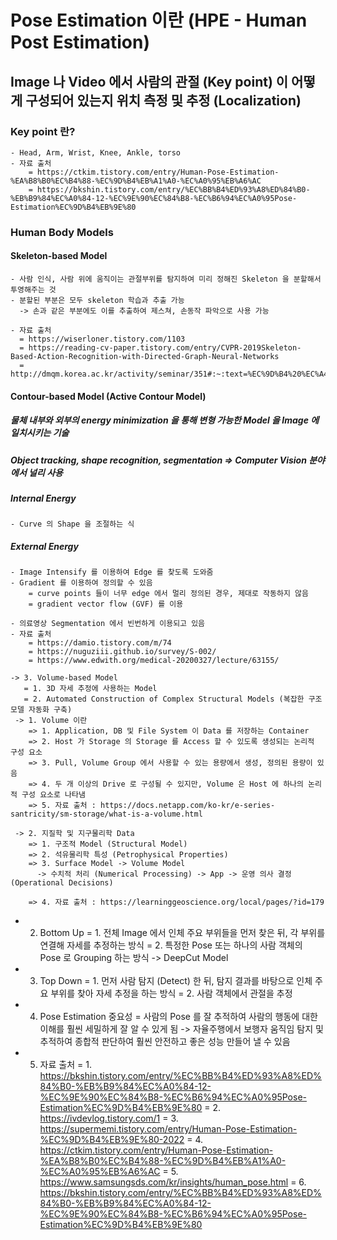 # Pose Estimation 이란 (HPE - Human Post Estimation)

## Image 나 Video 에서 사람의 관절 (Key point) 이 어떻게 구성되어 있는지 위치 측정 및 추정 (Localization)
### Key point 란?
    - Head, Arm, Wrist, Knee, Ankle, torso
    - 자료 출처
        = https://ctkim.tistory.com/entry/Human-Pose-Estimation-%EA%B8%B0%EC%B4%88-%EC%9D%B4%EB%A1%A0-%EC%A0%95%EB%A6%AC
        = https://bkshin.tistory.com/entry/%EC%BB%B4%ED%93%A8%ED%84%B0-%EB%B9%84%EC%A0%84-12-%EC%9E%90%EC%84%B8-%EC%B6%94%EC%A0%95Pose-Estimation%EC%9D%B4%EB%9E%80

### Human Body Models

#### Skeleton-based Model
    - 사람 인식, 사람 위에 움직이는 관절부위를 탐지하여 미리 정해진 Skeleton 을 분할해서 투영해주는 것
    - 분할된 부분은 모두 skeleton 학습과 추출 가능
      -> 손과 같은 부분에도 이를 추출하여 제스쳐, 손동작 파악으로 사용 가능

    - 자료 출처
	  = https://wiserloner.tistory.com/1103
	  = https://reading-cv-paper.tistory.com/entry/CVPR-2019Skeleton-Based-Action-Recognition-with-Directed-Graph-Neural-Networks
	  = http://dmqm.korea.ac.kr/activity/seminar/351#:~:text=%EC%9D%B4%20%EC%A4%91%20skeleton%2Dbased%20HAR,%ED%98%95%ED%83%9C%EB%A1%9C%20%EC%9D%B4%ED%95%B4%ED%95%A0%20%EC%88%98%20%EC%9E%88%EB%8B%A4.

#### Contour-based Model (Active Contour Model)

##### 물체 내부와 외부의 energy minimization 을 통해 변형 가능한 Model 을 Image 에 일치시키는 기술
##### Object tracking, shape recognition, segmentation => Computer Vision 분야에서 널리 사용
##### Internal Energy
    - Curve 의 Shape 을 조절하는 식

##### External Energy 
	- Image Intensify 를 이용하여 Edge 를 찾도록 도와줌
	- Gradient 를 이용하여 정의할 수 있음
	    = curve points 들이 너무 edge 에서 멀리 정의된 경우, 제대로 작동하지 않음
	    = gradient vector flow (GVF) 를 이용

    - 의료영상 Segmentation 에서 빈번하게 이용되고 있음
    - 자료 출처
	    = https://damio.tistory.com/m/74
	    = https://nuguziii.github.io/survey/S-002/
	    = https://www.edwith.org/medical-20200327/lecture/63155/

    -> 3. Volume-based Model
       = 1. 3D 자세 추정에 사용하는 Model
       = 2. Automated Construction of Complex Structural Models (복잡한 구조모델 자동화 구축)
	 -> 1. Volume 이란
	    => 1. Application, DB 및 File System 이 Data 를 저장하는 Container
	    => 2. Host 가 Storage 의 Storage 를 Access 할 수 있도록 생성되는 논리적 구성 요소
	    => 3. Pull, Volume Group 에서 사용할 수 있는 용량에서 생성, 정의된 용량이 있음
	    => 4. 두 개 이상의 Drive 로 구성될 수 있지만, Volume 은 Host 에 하나의 논리적 구성 요소로 나타냄
	    => 5. 자료 출처 : https://docs.netapp.com/ko-kr/e-series-santricity/sm-storage/what-is-a-volume.html

	 -> 2. 지질학 및 지구물리학 Data
	    => 1. 구조적 Model (Structural Model)
	    => 2. 석유물리학 특성 (Petrophysical Properties)
	    => 3. Surface Model -> Volume Model 
		  -> 수치적 처리 (Numerical Processing) -> App -> 운영 의사 결정 (Operational Decisions)

	    => 4. 자료 출처 : https://learninggeoscience.org/local/pages/?id=179

- 2. Bottom Up
  = 1. 전체 Image 에서 인체 주요 부위들을 먼저 찾은 뒤, 각 부위를 연결해 자세를 추정하는 방식
  = 2. 특정한 Pose 또는 하나의 사람 객체의 Pose 로 Grouping 하는 방식 -> DeepCut Model

- 3. Top Down
  = 1. 먼저 사람 탐지 (Detect) 한 뒤, 탐지 결과를 바탕으로 인체 주요 부위를 찾아 자세 추정을 하는 방식
  = 2. 사람 객체에서 관절을 추정

- 4. Pose Estimation 중요성
  = 사람의 Pose 를 잘 추적하여 사람의 행동에 대한 이해를 훨씬 세밀하게 잘 알 수 있게 됨
    -> 자율주행에서 보행자 움직임 탐지 및 추적하여 종합적 판단하여 훨씬 안전하고 좋은 성능 만들어 낼 수 있음

- 5. 자료 출처
  = 1. https://bkshin.tistory.com/entry/%EC%BB%B4%ED%93%A8%ED%84%B0-%EB%B9%84%EC%A0%84-12-%EC%9E%90%EC%84%B8-%EC%B6%94%EC%A0%95Pose-Estimation%EC%9D%B4%EB%9E%80
  = 2. https://ivdevlog.tistory.com/1
  = 3. https://supermemi.tistory.com/entry/Human-Pose-Estimation-%EC%9D%B4%EB%9E%80-2022
  = 4. https://ctkim.tistory.com/entry/Human-Pose-Estimation-%EA%B8%B0%EC%B4%88-%EC%9D%B4%EB%A1%A0-%EC%A0%95%EB%A6%AC
  = 5. https://www.samsungsds.com/kr/insights/human_pose.html
  = 6. https://bkshin.tistory.com/entry/%EC%BB%B4%ED%93%A8%ED%84%B0-%EB%B9%84%EC%A0%84-12-%EC%9E%90%EC%84%B8-%EC%B6%94%EC%A0%95Pose-Estimation%EC%9D%B4%EB%9E%80

